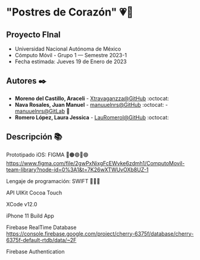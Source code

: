 # "Postres de Corazón" 💗🍰
## Proyecto FInal
* Universidad Nacional Autónoma de México
* Cómputo Móvil - Grupo 1 — Semestre 2023-1
* Fecha estimada: Jueves 19 de Enero de 2023

## Autores ✒️
* **Moreno del Castillo, Araceli** - [Xtravaganzza@GitHub](https://github.com/Xtravaganzza) :octocat:
* **Nava Rosales, Juan Manuel**    - [manuuelnrs@GitHub](https://github.com/manuuelnrs) :octocat: - [manuuelnrs@GitLab](https://gitlab.com/manuuelnrs) :fox_face:
* **Romero López, Laura Jessica**  - [LauRomerol@GitHub](https://github.com/LauRomerol) :octocat:

## Descripción :books:
Prototipado iOS: FIGMA 🔴🟠🟣🔵🟢 https://www.figma.com/file/2gwPxNixgFcEWvke6zdmh1/ComputoMovil-team-library?node-id=0%3A1&t=7K26wXTWUvOXb8UZ-1

Lengaje de programación: SWIFT 👨🏻‍💻

API UIKit Cocoa Touch 

XCode v12.0

iPhone 11 Build App

Firebase RealTime Database https://console.firebase.google.com/project/cherry-6375f/database/cherry-6375f-default-rtdb/data/~2F

Firebase Authentication 
